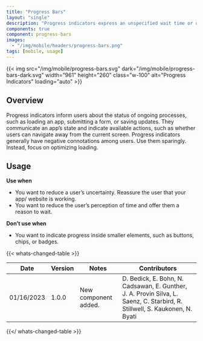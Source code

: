 ```yaml
---
title: "Progress Bars"
layout: "single"
description: "Progress indicators express an unspecified wait time or display the length of a process."
components: true
component: progress-bars
images:
  - "/img/mobile/headers/progress-bars.png"
tags: [mobile, usage]
---
```


{{< img src="/img/mobile/progress-bars.svg" dark="/img/mobile/progress-bars-dark.svg" width="961" height="260" class="w-100" alt="Progress Indicators" loading="auto" >}}

## Overview

Progress indicators inform users about the status of ongoing processes, such as loading an app, submitting a form, or saving updates. They communicate an app’s state and indicate available actions, such as whether users can navigate away from the current screen. Progress indicators generally have negative connotations among users. Use them sparingly. Instead, focus on optimizing loading.

## Usage

**Use when**

- You want to reduce a user’s uncertainty. Reassure the user that your app/ website is working.
- You want to reduce the user’s perception of time and offer them a reason to wait.

**Don’t use when**

- You want to indicate progress inside smaller elements, such as buttons, chips, or badges.

{{< whats-changed-table >}}

| Date       | Version | Notes                | Contributors                                                                                                                |
| ---------- | ------- | -------------------- | --------------------------------------------------------------------------------------------------------------------------- |
| 01/16/2023 | 1.0.0   | New component added. | D. Bedick, E. Bohn, N. Cadsawan, E. Gunther, J. A. Provin Silva, L. Saenz, C. Starbird, R. Stillwell, S. Kaukonen, N. Byati |

{{</ whats-changed-table >}}
